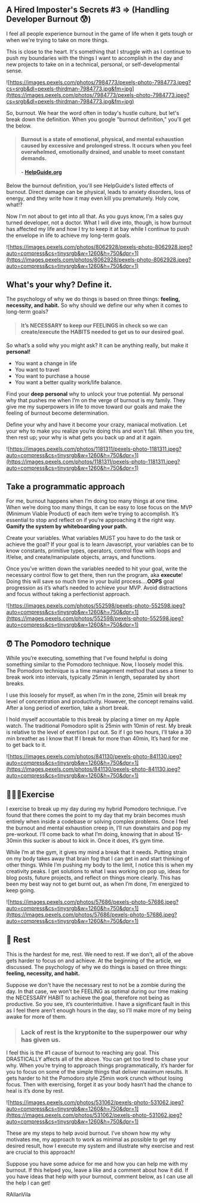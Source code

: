 ## A Hired Imposter's Secrets #3 => (Handling Developer Burnout 😰)

I feel all people experience burnout in the game of life when it gets tough or when we're trying to take on more things.

This is close to the heart. It's something that I struggle with as I continue to push my boundaries with the things I want to accomplish in the day and new projects to take on in a technical, personal, or self-developmental sense.

![https://images.pexels.com/photos/7984773/pexels-photo-7984773.jpeg?cs=srgb&dl=pexels-thirdman-7984773.jpg&fm=jpg](https://images.pexels.com/photos/7984773/pexels-photo-7984773.jpeg?cs=srgb&dl=pexels-thirdman-7984773.jpg&fm=jpg)

So, burnout. We hear the word often in today's hustle culture, but let's break down the definition. When you google "burnout definition," you'll get the below.

> #### Burnout is a state of emotional, physical, and mental exhaustion caused by excessive and prolonged stress. It occurs when you feel overwhelmed, emotionally drained, and unable to meet constant demands.
> 
> #### - [HelpGuide.org](http://helpguide.org/)

Below the burnout definition, you'll see HelpGuide's listed effects of burnout. Direct damage can be physical, leads to anxiety disorders, loss of energy, and they write how it may even kill you prematurely. Holy cow, what!?

Now I'm not about to get into all that. As you guys know, I'm a sales guy turned developer, not a doctor. What I will dive into, though, is how burnout has affected my life and how I try to keep it at bay while I continue to push the envelope in life to achieve my long-term goals.

![https://images.pexels.com/photos/8062928/pexels-photo-8062928.jpeg?auto=compress&cs=tinysrgb&w=1260&h=750&dpr=1](https://images.pexels.com/photos/8062928/pexels-photo-8062928.jpeg?auto=compress&cs=tinysrgb&w=1260&h=750&dpr=1)

## What's your why? Define it.

The psychology of why we do things is based on three things: **feeling, necessity, and habit.** So why should we define our why when it comes to long-term goals?


> #### It’s **NECESSARY** to keep our **FEELINGS** in check so we can create/execute the **HABITS** needed to get us to our desired goal.



So what’s a solid why you might ask? It can be anything really, but make it **personal!** 

- You want a change in life
- You want to travel
- You want to purchase a house
- You want a better quality work/life balance.

Find your **deep** **personal** why to unlock your true potential. My personal why that pushes me when I’m on the verge of burnout is my family. They give me my superpowers in life to move toward our goals and make the feeling of burnout become determination. 

Define your why and have it become your crazy, maniacal motivation. Let your why to make you realize you’re doing this and won't fail. When you tire, then rest up; your why is what gets you back up and at it again. 

![https://images.pexels.com/photos/1181311/pexels-photo-1181311.jpeg?auto=compress&cs=tinysrgb&w=1260&h=750&dpr=1](https://images.pexels.com/photos/1181311/pexels-photo-1181311.jpeg?auto=compress&cs=tinysrgb&w=1260&h=750&dpr=1)

## Take a programmatic approach

For me, burnout happens when I’m doing too many things at one time. When we’re doing too many things, it can be easy to lose focus on the MVP (Minimum Viable Product) of each item we’re trying to accomplish. It’s essential to stop and reflect on if you’re approaching it the right way. **Gamify the system by whiteboarding your path.**

Create your variables. What variables MUST you have to do the task or achieve the goal? If your goal is to learn Javascript, your variables can be to know constants, primitive types, operators, control flow with loops and if/else,  and create/manipulate objects, arrays, and functions. 

Once you’ve written down the variables needed to hit your goal, write the necessary control flow to get there, then run the program, aka **execute**! Doing this will save so much time in your build process....**OOPS** goal progression as it’s what’s needed to achieve your MVP. Avoid distractions and focus without taking a perfectionist approach.

![https://images.pexels.com/photos/552598/pexels-photo-552598.jpeg?auto=compress&cs=tinysrgb&w=1260&h=750&dpr=1](https://images.pexels.com/photos/552598/pexels-photo-552598.jpeg?auto=compress&cs=tinysrgb&w=1260&h=750&dpr=1)

## ⏰ The Pomodoro technique

While you’re executing, something that I’ve found helpful is doing something similar to the Pomodoro technique. Now, I loosely model this. The Pomodoro technique is a time management method that uses a timer to break work into intervals, typically 25min in length, separated by short breaks. 

I use this loosely for myself, as when I’m in the zone, 25min will break my level of concentration and productivity. However, the concept remains valid. After a long period of exertion, take a short break. 

I hold myself accountable to this break by placing a timer on my Apple watch. The traditional Pomodoro split is 25min with 10min of rest. My break is relative to the level of exertion I put out. So if I go two hours, I’ll take a 30 min breather as I know that If I break for more than 40min, It’s hard for me to get back to it. 

![https://images.pexels.com/photos/841130/pexels-photo-841130.jpeg?auto=compress&cs=tinysrgb&w=1260&h=750&dpr=1](https://images.pexels.com/photos/841130/pexels-photo-841130.jpeg?auto=compress&cs=tinysrgb&w=1260&h=750&dpr=1)

## 🏋🏼‍♂️Exercise

I exercise to break up my day during my hybrid Pomodoro technique. I’ve found that there comes the point to my day that my brain becomes mush entirely when inside a codebase or solving complex problems. Once I feel the burnout and mental exhaustion creep in, I’ll run downstairs and pop my pre-workout. I’ll come back to what I’m doing, knowing that in about 15-30min this sucker is about to kick in. Once it does, it’s gym time. 

While I’m at the gym, it gives my mind a break that it needs. Putting strain on my body takes away that brain fog that I can get in and start thinking of other things. While I’m pushing my body to the limit, I notice this is when my creativity peaks. I get solutions to what I was working on pop up, ideas for blog posts, future projects, and reflect on things more clearly.  This has been my best way not to get burnt out, as when I’m done, I’m energized to keep going. 

![https://images.pexels.com/photos/57686/pexels-photo-57686.jpeg?auto=compress&cs=tinysrgb&w=1260&h=750&dpr=1](https://images.pexels.com/photos/57686/pexels-photo-57686.jpeg?auto=compress&cs=tinysrgb&w=1260&h=750&dpr=1)

## 🛌 Rest

This is the hardest for me, rest. We need to rest. If we don't, all of the above gets harder to focus on and achieve. At the beginning of the article, we discussed. The psychology of why we do things is based on three things: **feeling, necessity, and habit.** 

Suppose we don't have the necessary rest to not be a zombie during the day. In that case, we won't be FEELING as optimal during our time making the NECESSARY HABIT to achieve the goal, therefore not being as productive. So you see, it’s counterintuitive. I have a significant fault in this as I feel there aren’t enough hours in the day, so I’ll make more of my being awake for more of them. 

> ### Lack of rest is the kryptonite to the superpower our why has given us.

I feel this is the #1 cause of burnout to reaching any goal. This DRASTICALLY affects all of the above. You can get too tired to chase your why. When you’re trying to approach things programmatically, it’s harder for you to focus on some of the simple things that deliver maximum results. It gets harder to hit the Pomodoro style 25min work crunch without losing focus. Then with exercising, forget it as your body hasn’t had the chance to heal is it’s done by rest.


![https://images.pexels.com/photos/531062/pexels-photo-531062.jpeg?auto=compress&cs=tinysrgb&w=1260&h=750&dpr=1](https://images.pexels.com/photos/531062/pexels-photo-531062.jpeg?auto=compress&cs=tinysrgb&w=1260&h=750&dpr=1)

These are my steps to help avoid burnout. I’ve shown how my why motivates me, my approach to work as minimal as possible to get my desired result, how I execute my system and illustrate why exercise and rest are crucial to this approach!

Suppose you have some advice for me and how you can help me with my burnout. If this helped you, leave a like and a comment about how it did. If you have ideas that help with your burnout, comment below, as I can use all the help I can get!

RAllanVila